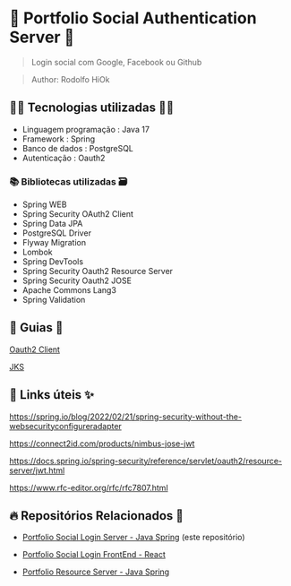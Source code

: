 # 🚀 Portfolio Social Authentication Server 🚀

> Login social com Google, Facebook ou Github

> Author: Rodolfo HiOk

## 👨‍💻 Tecnologias utilizadas 👩‍💻

- Linguagem programação : Java 17
- Framework : Spring
- Banco de dados : PostgreSQL
- Autenticação : Oauth2

### 📚 Bibliotecas utilizadas 🗃️

- Spring WEB
- Spring Security OAuth2 Client
- Spring Data JPA
- PostgreSQL Driver
- Flyway Migration
- Lombok
- Spring DevTools
- Spring Security Oauth2 Resource Server
- Spring Security Oauth2 JOSE
- Apache Commons Lang3
- Spring Validation

## 📖 Guias 📃

[Oauth2 Client](oauth2client.md)

[JKS](jks.md)

## 🔗 Links úteis ✨

https://spring.io/blog/2022/02/21/spring-security-without-the-websecurityconfigureradapter

https://connect2id.com/products/nimbus-jose-jwt

https://docs.spring.io/spring-security/reference/servlet/oauth2/resource-server/jwt.html

https://www.rfc-editor.org/rfc/rfc7807.html

## 🔥 Repositórios Relacionados 🫶

- [Portfolio Social Login Server - Java Spring](https://github.com/rodolfoHOk/hiok.port-social-auth-server) (este repositório)

- [Portfolio Social Login FrontEnd - React](https://github.com/rodolfoHOk/hiok.port-social-auth-react)

- [Portfolio Resource Server - Java Spring](https://github.com/rodolfoHOk/hiok.port-resource-server)
